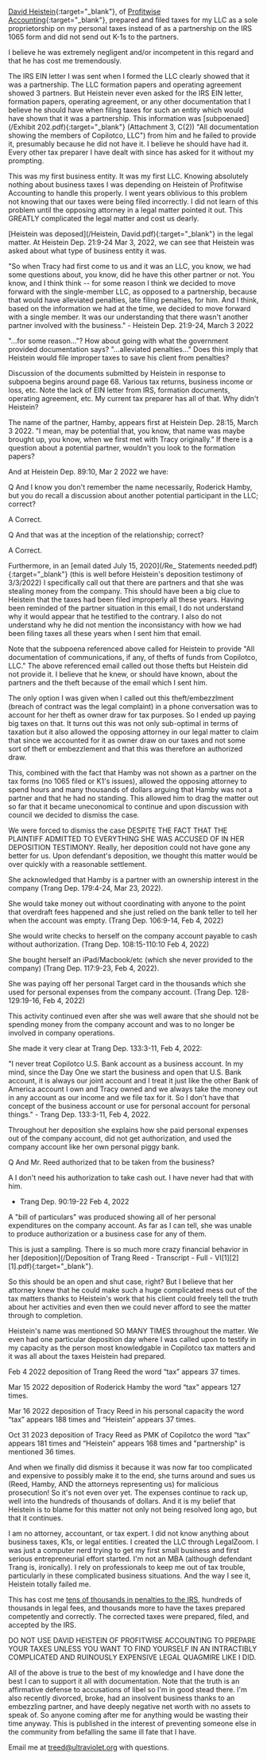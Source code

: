 [David Heistein](https://www.linkedin.com/in/daveheistein/){:target="_blank"}, of [Profitwise Accounting](https://www.profitwiseaccounting.com/){:target="_blank"}, prepared and filed taxes for my LLC
as a sole proprietorship on my personal taxes instead of as a partnership on
the IRS 1065 form and did not send out K-1s to the partners.

I believe he was extremely negligent and/or incompetent in this regard and that he has cost me tremendously.

The IRS EIN letter I was sent when I formed the LLC clearly showed that it was
a partnership. The LLC formation papers and operating agreement showed 3
partners. But Heistein never even asked for the IRS EIN letter, formation
papers, operating agreement, or any other documentation that I believe he
should have when filing taxes for such an entity which would have shown that it
was a partnership. This information was [subpoenaed](/Exhibit 202.pdf){:target="_blank"} 
(Attachment 3, C(2)) "All documentation showing the members of Copilotco,
LLC") from him and he failed to provide it, presumably because he did not have
it.  I believe he should have had it. Every other tax preparer I have dealt
with since has asked for it without my prompting.

This was my first business entity. It was my first LLC. Knowing absolutely
nothing about business taxes I was depending on Heistein of Profitwise
Accounting to handle this properly. I went years oblivious to this problem not
knowing that our taxes were being filed incorrectly. I did not learn of this
problem until the opposing attorney in a legal matter pointed it out. This
GREATLY complicated the legal matter and cost us dearly.

[Heistein was deposed](/Heistein, David.pdf){:target="_blank"} in the legal
matter. At Heistein Dep. 21:9-24 Mar 3, 2022, we can see that Heistein was asked
about what type of business entity it was.

"So when Tracy had first come to us and it was an LLC, you know, we had some
questions about, you know, did he have this other partner or not. You know, and I think think -- for
some reason I think we decided to move forward with the single-member LLC, as
opposed to a partnership, because that would have alleviated penalties, late
filing penalties, for him.  And I think, based on the information we had at the time, we
decided to move forward with a single member.  It was our understanding that there wasn't
another partner involved with the business." - Heistein Dep. 21:9-24, March 3 2022

"...for some reason..."? How about going with what the government provided
documentation says? "...alleviated penalties..." Does this imply that Heistein
would file improper taxes to save his client from penalties?

Discussion of the documents submitted by Heistein in response to subpoena
begins around page 68. Various tax returns, business income or loss, etc. Note
the lack of EIN letter from IRS, formation documents, operating agreement, etc.
My current tax preparer has all of that. Why didn't Heistein?

The name of the partner, Hamby, appears first at Heistein Dep. 28:15, March 3 2022. "I mean, may be
potential that, you know, that name was maybe brought up, you know, when we
first met with Tracy originally." If there is a question about a potential
partner, wouldn't you look to the formation papers?

And at Heistein Dep. 89:10, Mar 2 2022 we have:

Q And I know you don't remember the name necessarily, Roderick Hamby, but you
do recall a discussion about another potential participant in the LLC; correct?

A Correct.

Q And that was at the inception of the relationship; correct?

A Correct.

Furthermore, in an [email dated July 15, 2020](/Re_ Statements needed.pdf){:target="_blank"}  (this is well before Heistein's deposition testimony of 3/3/2022)
I specifically call out that there are partners and that she was stealing money
from the company. This should have been a big clue to Heistein that the taxes
had been filed improperly all these years. Having been reminded of the partner
situation in this email, I do not understand why it would appear that he
testified to the contrary. I also do not understand why he did not mention the
inconsistancy with how we had been filing taxes all these years when I sent him that email.

Note that the subpoena referenced above called for Heistein to provide "All
documentation of communications, if any, of thefts of funds from Copilotco,
LLC." The above referenced email called out those thefts but Heistein did not
provide it. I believe that he knew, or should have known, about the partners
and the theft because of the email which I sent him.

The only option I was given when I called out this theft/embezzlment (breach of
contract was the legal complaint) in a phone conversation was to account for
her theft as owner draw for tax purposes. So I ended up paying big taxes on
that. It turns out this was not only sub-optimal in terms of taxation but it
also allowed the opposing attorney in our legal matter to claim that since we
accounted for it as owner draw on our taxes and not some sort of theft or
embezzlement and that this was therefore an authorized draw.

This, combined with the fact that Hamby was not shown as a partner on the tax
forms (no 1065 filed or K1's issues), allowed the opposing attorney to spend
hours and many thousands of dollars arguing that Hamby was not a partner and
that he had no standing. This allowed him to drag the matter out so far that it
became uneconomical to continue and upon discussion with council we decided to
dismiss the case.

We were forced to dismiss the case DESPITE THE FACT THAT THE PLAINTIFF ADMITTED
TO EVERYTHING SHE WAS ACCUSED OF IN HER DEPOSITION TESTIMONY. Really, her
deposition could not have gone any better for us. Upon defendant's deposition,
we thought this matter would be over quickly with a reasonable settlement.

She acknowledged that Hamby is a partner with an ownership interest in the
company (Trang Dep. 179:4-24, Mar 23, 2022).

She would take money out without coordinating with anyone to the point that
overdraft fees happened and she just relied on the bank teller to tell her when
the account was empty. (Trang Dep. 106:9-14, Feb 4, 2022)

She would write checks to herself on the company account payable to cash
without authorization. (Trang Dep. 108:15-110:10 Feb 4, 2022)

She bought herself an iPad/Macbook/etc (which she never provided to the company) (Trang Dep. 117:9-23, Feb 4, 2022).

She was paying off her personal Target card in the thousands which she used for
personal expenses from the company account. (Trang Dep. 128-129:19-16, Feb 4, 2022)

This activity continued even after she was well aware that she should not be
spending money from the company account and was to no longer be involved in
company operations.

She made it very clear at Trang Dep. 133:3-11, Feb 4, 2022:

"I never treat Copilotco U.S. Bank account as a business account. In my mind,
since the Day One we start the business and open that U.S. Bank account, it is
always our joint account and I treat it just like the other Bank of America
account I own and Tracy owned and we always take the money out in any account
as our income and we file tax for it.  So I don't have that concept of the
business account or use for personal account for personal things." - Trang Dep.
133:3-11, Feb 4, 2022.

Throughout her deposition she explains how she paid personal expenses out of
the company account, did not get authorization, and used the company account
like her own personal piggy bank.

Q And Mr. Reed authorized that to be taken from the business?

A I don't need his authorization to take cash out. I have never had that with him.

- Trang Dep. 90:19-22 Feb 4, 2022

A "bill of particulars" was produced showing all of her personal expenditures
on the company account. As far as I can tell, she was unable to produce
authorization or a business case for any of them.

This is just a sampling. There is so much more crazy financial behavior in her [deposition](/Deposition of Trang Reed - Transcript - Full - VI[1][2][1].pdf){:target="_blank"}. 

So this should be an open and shut case, right?  But I believe that her
attorney knew that he could make such a huge complicated mess out of the tax
matters thanks to Heistein's work that his client could freely tell the truth
about her activities and even then we could never afford to see the matter
through to completion. 

Heistein's name was mentioned SO MANY TIMES throughout the matter. We even had
one particular deposition day where I was called upon to testify in my capacity
as the person most knowledgable in Copilotco tax matters and it was all about
the taxes Heistein had prepared.

Feb 4 2022 deposition of Trang Reed the word “tax” appears 37 times.

Mar 15 2022 deposition of Roderick Hamby the word “tax” appears 127 times.

Mar 16 2022 deposition of Tracy Reed in his personal capacity the word “tax” appears 188 times and “Heistein” appears 37 times.

Oct 31 2023 deposition of Tracy Reed as PMK of Copilotco the word “tax” appears 181 times and “Heistein” appears 168 times and "partnership" is mentioned 36 times.

And when we finally did dismiss it because it was now far too complicated and
expensive to possibly make it to the end, she turns around and sues us (Reed,
Hamby, AND the attorneys representing us) for malicious prosecution! So it's
not even over yet. The expenses continue to rack up, well into the hundreds of
thousands of dollars. And it is my belief that Heistein is to blame for this
matter not only not being resolved long ago, but that it continues.

I am no attorney, accountant, or tax expert. I did not know anything about
business taxes, K1s, or legal entities. I created the LLC through
LegalZoom. I was just a computer nerd trying to get my first small business and
first serious entrepreneurial effort started. I'm not an MBA (although
defendant Trang is, ironically). I rely on professionals to keep me out of tax
trouble, particularly in these complicated business situations. And the way I
see it, Heistein totally failed me.

This has cost me [tens of thousands in penalties to the IRS](/irs-notices), hundreds of
thousands in legal fees, and thousands more to have the taxes prepared
competently and correctly. The corrected taxes were prepared, filed, and
accepted by the IRS.

DO NOT USE DAVID HEISTEIN OF PROFITWISE ACCOUNTING TO PREPARE YOUR TAXES UNLESS
YOU WANT TO FIND YOURSELF IN AN INTRACTIBLY COMPLICATED AND RUINOUSLY EXPENSIVE
LEGAL QUAGMIRE LIKE I DID.

All of the above is true to the best of my knowledge and I have done the best I
can to support it all with documentation. Note that the truth is an affirmative
defense to accusations of libel so I'm in good stead there. I'm also recently
divorced, broke, had an insolvent business thanks to an embezzling partner, and
have deeply negative net worth with no assets to speak of. So anyone coming
after me for anything would be wasting their time anyway. This is published in
the interest of preventing someone else in the community from befalling the
same ill fate that I have.

Email me at treed@ultraviolet.org with questions.
